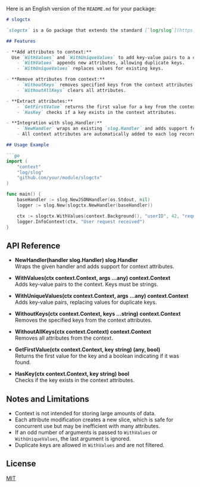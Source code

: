 Here is an English version of the `README.md` for your package:

```markdown
# slogctx

`slogctx` is a Go package that extends the standard [`log/slog`](https://pkg.go.dev/log/slog) logger with the ability to add attributes (key-value pairs) from `context.Context` to log records. This makes it easy to pass additional data through context and automatically include it in your logs.

## Features

- **Add attributes to context:**  
  Use `WithValues` and `WithUniqueValues` to add key-value pairs to a context.
    - `WithValues` appends new attributes, allowing duplicate keys.
    - `WithUniqueValues` replaces values for existing keys.

- **Remove attributes from context:**  
    - `WithoutKeys` removes specified keys from the context attributes.
    - `WithoutAllKeys` clears all attributes.

- **Extract attributes:**  
    - `GetFirstValue` returns the first value for a key from the context.
    - `HasKey` checks if a key exists in the context attributes.

- **Integration with slog.Handler:**  
    - `NewHandler` wraps an existing `slog.Handler` and adds support for context attributes.
    - All context attributes are automatically added to each log record.

## Usage Example

```go
import (
    "context"
    "log/slog"
    "github.com/your/module/slogctx"
)

func main() {
    baseHandler := slog.NewJSONHandler(os.Stdout, nil)
    logger := slog.New(slogctx.NewHandler(baseHandler))

    ctx := slogctx.WithValues(context.Background(), "userID", 42, "requestID", "abc123")
    logger.InfoContext(ctx, "User request received")
}
```

## API Reference

- **NewHandler(handler slog.Handler) slog.Handler**  
  Wraps the given handler and adds support for context attributes.

- **WithValues(ctx context.Context, args ...any) context.Context**  
  Adds key-value pairs to the context. Keys must be strings.

- **WithUniqueValues(ctx context.Context, args ...any) context.Context**  
  Adds key-value pairs, replacing values for duplicate keys.

- **WithoutKeys(ctx context.Context, keys ...string) context.Context**  
  Removes the specified keys from the context attributes.

- **WithoutAllKeys(ctx context.Context) context.Context**  
  Removes all attributes from the context.

- **GetFirstValue(ctx context.Context, key string) (any, bool)**  
  Returns the first value for the key and a boolean indicating if it was found.

- **HasKey(ctx context.Context, key string) bool**  
  Checks if the key exists in the context attributes.

## Notes and Limitations

- Context is not intended for storing large amounts of data.
- Each attribute modification creates a new slice, which is safe for concurrent use but may be inefficient with many attributes.
- If an odd number of arguments is passed to `WithValues` or `WithUniqueValues`, the last argument is ignored.
- Duplicate keys are allowed in `WithValues` and are not filtered.

## License

[MIT](../LICENSE)
```